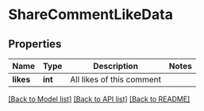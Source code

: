 # ShareCommentLikeData

## Properties
Name | Type | Description | Notes
------------ | ------------- | ------------- | -------------
**likes** | **int** | All likes of this comment | 

[[Back to Model list]](../README.md#documentation-for-models) [[Back to API list]](../README.md#documentation-for-api-endpoints) [[Back to README]](../README.md)


